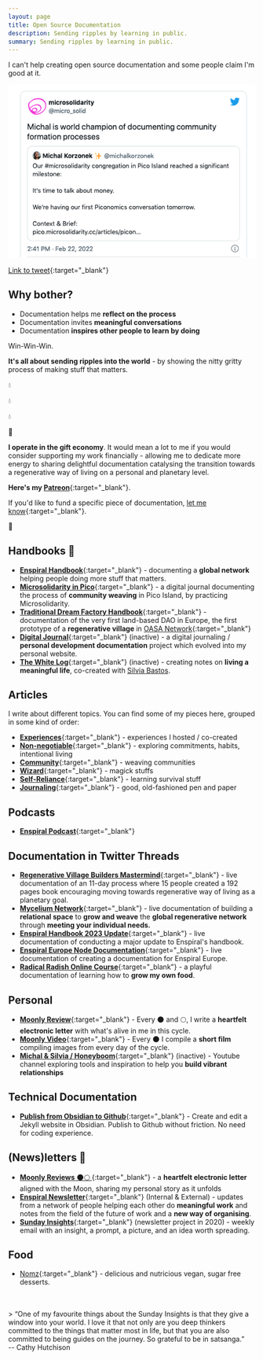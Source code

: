 ```yaml
---
layout: page
title: Open Source Documentation
description: Sending ripples by learning in public.
summary: Sending ripples by learning in public.
---
```


I can't help creating open source documentation and some people claim I'm good at it.

![Documentation world champion](/assets/documentation-world-champion.png)

[Link to tweet](https://twitter.com/micro_solid/status/1496148154655330310){:target="_blank"}

## Why bother?

-   Documentation helps me **reflect on the process**
-   Documentation invites **meaningful conversations**
-   Documentation **inspires other people to learn by doing**

Win-Win-Win.

**It's all about sending ripples into the world** - by showing the nitty gritty process of making stuff that matters.

💧

💧

💧

🌊

**I operate in the gift economy**. It would mean a lot to me if you would consider supporting my work financially - allowing me to dedicate more energy to sharing delightful documentation catalysing the transition towards a regenerative way of living on a personal and planetary level.

**Here's my [Patreon](https://patreon.com/michalkorzonek)**{:target="_blank"}.

If you'd like to fund a specific piece of documentation, [let me know](/contact){:target="_blank"}.

🌳


## Handbooks 📖

- [**Enspiral Handbook**](https://handbook.enspiral.com){:target="_blank"}  - documenting a **global network** helping people doing more stuff that matters.
- [**Microsolidarity in Pico**](https://pico.microsolidarity.cc/){:target="_blank"} - a digital journal documenting the process of **community weaving** in Pico Island, by practicing Microsolidarity.
- [**Traditional Dream Factory Handbook**](https://handbook.traditionaldreamfactory.com){:target="_blank"} - documentation of the very first land-based DAO in Europe, the first prototype of a **regenerative village** in [OASA Network](https://oasa.earth){:target="_blank"}
- [**Digital Journal**](https://heymichal.gitbook.io/journal/){:target="_blank"}  (inactive) - a digital journaling / **personal development documentation** project which evolved into my personal website.
- [**The White Log**](https://heymichal.gitbook.io/whitelog/){:target="_blank"} (inactive) -  creating notes on **living a meaningful life**, co-created with [Silvia Bastos](https://silviamakesdrawings.com).

## Articles

I write about different topics. You can find some of my pieces here, grouped in some kind of order:

- [**Experiences**](/tag/experiences/){:target="_blank"} - experiences I hosted / co-created
- [**Non-negotiable**](/tag/non-negotiable/){:target="_blank"} - exploring commitments, habits, intentional living
- [**Community**](/tag/community/){:target="_blank"} - weaving communities
- [**Wizard**](http://localhost:4000/tag/wizard/){:target="_blank"} - magick stuffs
- [**Self-Reliance**](http://localhost:4000/tag/self-reliance/){:target="_blank"} - learning survival stuff
- [**Journaling**](http://localhost:4000/tag/journaling/){:target="_blank"} - good, old-fashioned pen and paper

## Podcasts
- [**Enspiral Podcast**](https://www.youtube.com/playlist?list=PLH4jIJHXyh2Gq6mgD4MwJ8Q4VLhK2DZEp){:target="_blank"}

## Documentation in Twitter Threads 

- [**Regenerative Village Builders Mastermind**](https://twitter.com/michalkorzonek/status/1565240255564980225){:target="_blank"} - live documentation of an 11-day process where 15 people created a 192 pages book encouraging moving towards regenerative way of living as a planetary goal.
- [**Mycelium Network**](https://twitter.com/michalkorzonek/status/1605699323227955202){:target="_blank"} - live documentation of building a **relational space** to **grow and weave** the **global regenerative network** through **meeting your individual needs.**
- [**Enspiral Handbook 2023 Update**](https://twitter.com/michalkorzonek/status/1630632568260313098?s=20){:target="_blank"} - live documentation of conducting a major update to Enspiral's handbook.
- [**Enspiral Europe Node Documentation**](https://twitter.com/michalkorzonek/status/1599750154596540417?s=20){:target="_blank"} - live documentation of creating a documentation for Enspiral Europe.
- [**Radical Radish Online Course**](https://twitter.com/michalkorzonek/status/1639017066857472000){:target="_blank"} - a playful documentation of learning how to **grow my own food**.

## Personal

- [**Moonly Review**](/moonly-reviews){:target="_blank"} - Every 🌑 and 🌕, I write a **heartfelt electronic letter** with what's alive in me in this cycle.
- [**Moonly Video**](/moonly-video){:target="_blank"} - Every 🌑 I compile a **short film** compiling images from every day of the cycle. 
- [**Michal & Silvia / Honeyboom**](https://www.youtube.com/channel/UCFkEEtX7yPtYD0Om0GPwL7w/videos){:target="_blank"} (inactive) - Youtube channel exploring tools and inspiration to help you **build vibrant relationships**

## Technical Documentation

- [**Publish from Obsidian to Github**](/obsidian-to-github){:target="_blank"} - Create and edit a Jekyll website in Obsidian. Publish to Github without friction. No need for coding experience.

## (News)letters 💌

- [**Moonly Reviews** 🌑🌕 ](https://michalkorzonek.com/moonly-reviews){:target="_blank"} - a **heartfelt electronic letter** aligned with the Moon, sharing my personal story as it unfolds
- [**Enspiral Newsletter**](https://www.enspiral.com/){:target="_blank"} (Internal & External) - updates from a network of people helping each other do **meaningful work** and notes from the field of the future of work and a **new way of organising**.
- [**Sunday Insights**](https://docs.google.com/document/d/163FC_CZsNVmpjaw1Mty4PJvIhrGwqIDE9aa6YyU1AXw/edit?usp=sharing){:target="_blank"} (newsletter project in 2020) - weekly email with an insight, a prompt, a picture, and an idea worth spreading.

## Food
- [Nomz](/tag/nomz/){:target="_blank"} - delicious and nutricious vegan, sugar free desserts.

<br>
<br>
> “One of my favourite things about the Sunday Insights is that they give a window into your world. I love it that not only are you deep thinkers committed to the things that matter most in life, but that you are also committed to being guides on the journey. So grateful to be in satsanga.” <br> -- Cathy Hutchison